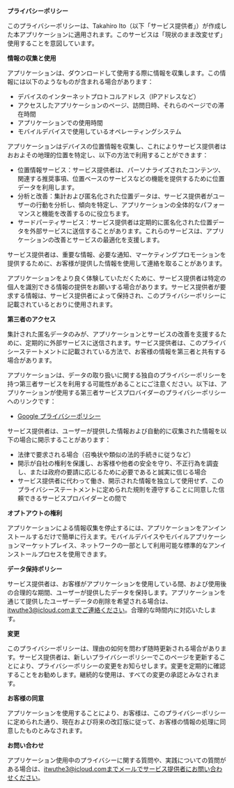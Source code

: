 **プライバシーポリシー**

このプライバシーポリシーは、Takahiro Ito（以下「サービス提供者」）が作成した本アプリケーションに適用されます。このサービスは「現状のまま改変せず」使用することを意図しています。

**情報の収集と使用**

アプリケーションは、ダウンロードして使用する際に情報を収集します。この情報には以下のようなものが含まれる場合があります：

* デバイスのインターネットプロトコルアドレス（IPアドレスなど）
* アクセスしたアプリケーションのページ、訪問日時、それらのページでの滞在時間
* アプリケーションでの使用時間
* モバイルデバイスで使用しているオペレーティングシステム

アプリケーションはデバイスの位置情報を収集し、これによりサービス提供者はおおよその地理的位置を特定し、以下の方法で利用することができます：

* 位置情報サービス：サービス提供者は、パーソナライズされたコンテンツ、関連する推奨事項、位置ベースのサービスなどの機能を提供するために位置データを利用します。
* 分析と改善：集計および匿名化された位置データは、サービス提供者がユーザーの行動を分析し、傾向を特定し、アプリケーションの全体的なパフォーマンスと機能を改善するのに役立ちます。
* サードパーティサービス：サービス提供者は定期的に匿名化された位置データを外部サービスに送信することがあります。これらのサービスは、アプリケーションの改善とサービスの最適化を支援します。

サービス提供者は、重要な情報、必要な通知、マーケティングプロモーションを提供するために、お客様が提供した情報を使用して連絡を取ることがあります。

アプリケーションをより良く体験していただくために、サービス提供者は特定の個人を識別できる情報の提供をお願いする場合があります。サービス提供者が要求する情報は、サービス提供者によって保持され、このプライバシーポリシーに記載されているとおりに使用されます。

**第三者のアクセス**

集計された匿名データのみが、アプリケーションとサービスの改善を支援するために、定期的に外部サービスに送信されます。サービス提供者は、このプライバシーステートメントに記載されている方法で、お客様の情報を第三者と共有する場合があります。

アプリケーションは、データの取り扱いに関する独自のプライバシーポリシーを持つ第三者サービスを利用する可能性があることにご注意ください。以下は、アプリケーションが使用する第三者サービスプロバイダーのプライバシーポリシーへのリンクです：

* [Google プライバシーポリシー](https://www.google.com/policies/privacy/)

サービス提供者は、ユーザーが提供した情報および自動的に収集された情報を以下の場合に開示することがあります：

* 法律で要求される場合（召喚状や類似の法的手続きに従うなど）
* 開示が自社の権利を保護し、お客様や他者の安全を守り、不正行為を調査し、または政府の要請に応じるために必要であると誠実に信じる場合
* サービス提供者に代わって働き、開示された情報を独立して使用せず、このプライバシーステートメントに定められた規則を遵守することに同意した信頼できるサービスプロバイダーとの間で

**オプトアウトの権利**

アプリケーションによる情報収集を停止するには、アプリケーションをアンインストールするだけで簡単に行えます。モバイルデバイスやモバイルアプリケーションマーケットプレイス、ネットワークの一部として利用可能な標準的なアンインストールプロセスを使用できます。

**データ保持ポリシー**

サービス提供者は、お客様がアプリケーションを使用している間、および使用後の合理的な期間、ユーザーが提供したデータを保持します。アプリケーションを通じて提供したユーザーデータの削除を希望される場合は、itwuthe3@icloud.comまでご連絡ください。合理的な時間内に対応いたします。

**変更**

このプライバシーポリシーは、理由の如何を問わず随時更新される場合があります。サービス提供者は、新しいプライバシーポリシーでこのページを更新することにより、プライバシーポリシーの変更をお知らせします。変更を定期的に確認することをお勧めします。継続的な使用は、すべての変更の承認とみなされます。

**お客様の同意**

アプリケーションを使用することにより、お客様は、このプライバシーポリシーに定められた通り、現在および将来の改訂版に従って、お客様の情報の処理に同意したものとみなされます。

**お問い合わせ**

アプリケーション使用中のプライバシーに関する質問や、実践についての質問がある場合は、itwuthe3@icloud.comまでメールでサービス提供者にお問い合わせください。